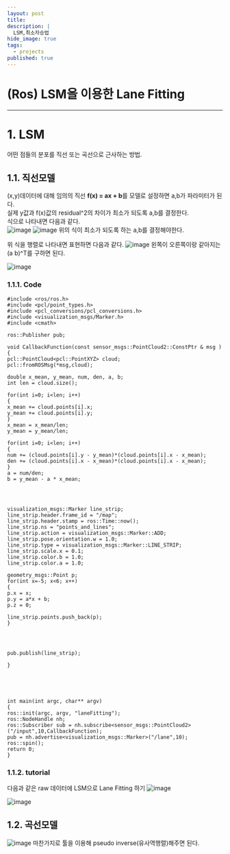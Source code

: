 ```yaml
---
layout: post
title: 
description: |
  LSM,최소자승법
hide_image: true
tags:
  - projects
published: true
---
```


# (Ros) LSM을 이용한 Lane Fitting
* * *

# 1. LSM
어떤 점들의 분포를 직선 또는 곡선으로 근사하는 방법.

## 1.1. 직선모델
(x,y)데이터에 대해 임의의 직선 **f(x) = ax + b**를 모델로 설정하면 a,b가 파라미터가 된다.   
실제 y값과 f(x)값의 residual^2의 차이가 최소가 되도록 a,b를 결정한다.   
식으로 나타내면 다음과 같다.   
![image](https://user-images.githubusercontent.com/69246778/170639400-e4532bd2-5672-4fe4-a285-8f54e8ec602d.png)
![image](https://user-images.githubusercontent.com/69246778/170639418-56b469aa-af2a-4aae-a84d-495276fb1043.png)
위의 식이 최소가 되도록 하는 a,b를 결정해야한다.   
   
위 식을 행렬로 나타내면 표현하면 다음과 같다. 
![image](https://user-images.githubusercontent.com/69246778/170641246-5d59ef73-9f2f-4733-9bf5-faf682b82d47.png)
왼쪽이 오른쪽이랑 같아지는 (a b)^T를 구하면 된다.
   
![image](https://user-images.githubusercontent.com/69246778/170641514-977a0334-666c-43d0-b0d3-9e029949b862.png)
   
   
### 1.1.1. Code
```
#include <ros/ros.h>
#include <pcl/point_types.h>
#include <pcl_conversions/pcl_conversions.h>
#include <visualization_msgs/Marker.h>
#include <cmath>

ros::Publisher pub;

void CallbackFunction(const sensor_msgs::PointCloud2::ConstPtr & msg )
{
pcl::PointCloud<pcl::PointXYZ> cloud;
pcl::fromROSMsg(*msg,cloud);

double x_mean, y_mean, num, den, a, b;
int len = cloud.size();

for(int i=0; i<len; i++)
{
x_mean += cloud.points[i].x;
y_mean += cloud.points[i].y;
}
x_mean = x_mean/len;
y_mean = y_mean/len;

for(int i=0; i<len; i++)
{
num += (cloud.points[i].y - y_mean)*(cloud.points[i].x - x_mean);
den += (cloud.points[i].x - x_mean)*(cloud.points[i].x - x_mean);
}
a = num/den;
b = y_mean - a * x_mean;




visualization_msgs::Marker line_strip;
line_strip.header.frame_id = "/map";
line_strip.header.stamp = ros::Time::now();
line_strip.ns = "points_and_lines";
line_strip.action = visualization_msgs::Marker::ADD;
line_strip.pose.orientation.w = 1.0;
line_strip.type = visualization_msgs::Marker::LINE_STRIP;
line_strip.scale.x = 0.1;
line_strip.color.b = 1.0;
line_strip.color.a = 1.0;

geometry_msgs::Point p;
for(int x=-5; x<6; x++)
{
p.x = x;
p.y = a*x + b;
p.z = 0;

line_strip.points.push_back(p);
}




pub.publish(line_strip);

}





int main(int argc, char** argv)
{
ros::init(argc, argv, "laneFitting");
ros::NodeHandle nh;
ros::Subscriber sub = nh.subscribe<sensor_msgs::PointCloud2>("/input",10,CallbackFunction);
pub = nh.advertise<visualization_msgs::Marker>("/lane",10);
ros::spin();
return 0;
}
```

### 1.1.2. tutorial
다음과 같은 raw 데이터에 LSM으로 Lane Fitting 하기
![image](https://user-images.githubusercontent.com/69246778/170643940-f76b910a-6757-4708-8343-f6b44d453896.png)

![image](https://user-images.githubusercontent.com/69246778/170643998-daf58320-1765-45f1-b9d2-4e4c90487791.png)







## 1.2. 곡선모델
![image](https://user-images.githubusercontent.com/69246778/170641626-dddaa18b-7601-4b0a-be98-dfeccd00a064.png)
마찬가지로 툴을 이용해 pseudo inverse(유사역행렬)해주면 된다.
